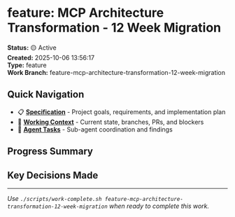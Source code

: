 # feature: MCP Architecture Transformation - 12 Week Migration

**Status:** 🟡 Active  
**Created:** 2025-10-06 13:56:17  
**Type:** feature  
**Work Branch:** feature-mcp-architecture-transformation-12-week-migration

## Quick Navigation

- 📋 **[Specification](./spec.md)** - Project goals, requirements, and implementation plan
- 🔄 **[Working Context](./context.md)** - Current state, branches, PRs, and blockers
- 🤖 **[Agent Tasks](./tasks/)** - Sub-agent coordination and findings

## Progress Summary

<!-- High-level status updates go here -->

## Key Decisions Made

<!-- Document major choices and rationale -->

---

*Use `./scripts/work-complete.sh feature-mcp-architecture-transformation-12-week-migration` when ready to complete this work.*

